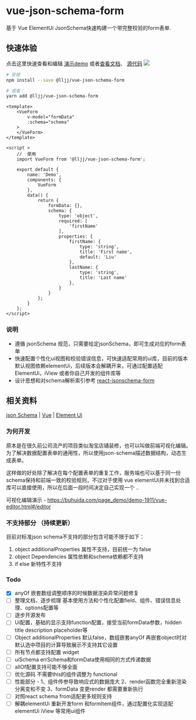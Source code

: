 # vue-json-schema-form
基于 Vue ElementUi JsonSchema快速构建一个带完整校验的form表单.

## 快速体验
点击这里快速查看和编辑 [演示demo](https://form.buhuida.com/ "Vue JsonSchema Form Demo")
或者[查看文档](https://vue-json-schema-form.buhuida.com/ "Vue JsonSchema Docs")、
[源代码](https://github.com/liujunchina/vue-json-schema-form "Vue JsonSchema github")
![](https://7.luochongfei.top/vue-json-schema-form.gif)

``` bash
# 安装
npm install --save @lljj/vue-json-schema-form

# 或者：
yarn add @lljj/vue-json-schema-form
```

```vue
<template>
    <VueForm
        v-model="formData"
        :schema="schema"
    >
    </VueForm>
</template>

<script >
    //  使用
    import VueForm from '@lljj/vue-json-schema-form';

    export default {
        name: 'Demo',
        components: {
            VueForm
        },
        data() {
            return {
                formData: {},
                schema: {
                    type: 'object',
                    required: [
                        'firstName'
                    ],
                    properties: {
                        firstName: {
                            type: 'string',
                            title: 'First name',
                            default: 'Liu'
                        },
                        lastName: {
                            type: 'string',
                            title: 'Last name'
                        },
                    }
                }
            };
        }
    };
</script>
```

### 说明
* 遵循 jsonSchema 规范，只需要给定jsonSchema，即可生成对应的form表单
* 快速配置个性化ui视图和校验错误信息，可快速适配常用的ui库，目前的版本默认视图依赖elementUi，后续版本会解耦开来，可通过配置适配ElementUi，iView 或者你自己开发的组件库等
* 设计思想和对schema解析索引参考 [react-jsonschema-form](https://rjsf-team.github.io/react-jsonschema-form/)

## 相关资料
[json Schema](https://json-schema.org/understanding-json-schema/index.html) |
[Vue](https://cn.vuejs.org/) |
[Element Ui](https://element.eleme.io/)

### 为何开发
原本是在很久前公司流产的项目类似淘宝店铺装修，也可以叫做前端可视化编辑。为了解决数据配置表单的通用性，所以使用json-schema描述数据结构，动态生成表单。

这样做的好处除了解决在每个配置表单的重复工作，服务端也可以基于同一份schema保持和前端一致的校验规则，不过对于使用 vue elementUi并未找到合适库可以直接使用，所以在后面一段时间决定自己实现一个 ..

可视化编辑演示 - https://buhuida.com/page_demo/demo-1911/vue-editor.html#/editor


### 不支持部分 （持续更新）
目前对标准json schema不支持的部分包含可能不限于如下：
1. object additionalProperties 属性不支持，目前统一为 false
1. object Dependencies 属性依赖和schema依赖都不支持
1. if else 新特性不支持

### Todo
*[x] anyOf 嵌套数组调整顺序的时候数据渲染异常问题修复
*[ ] 整理文档，逐步梳理 基本使用方法和个性化配置field、组件、错误信息处理、options配置等
*[ ] 逐步开源发布
*[ ] Ui配置，基础的显示支持function配置，接受当前formData参数，hidden title description placeholder等
*[ ] Object additionalProperties 默认false，数组嵌套anyOf 再嵌套object时对默认选中项目的计算导致展示不支持其它设置
*[ ] 所有节点都支持配置 widget
*[ ] uiSchema errSchema和formData使用相同的方式传递数据
*[ ] allOf配置支持可能不够全面
*[ ] 优化源码 不需要this的组件调整为 functional
*[ ] 性能部分 - 1、组件传参导致响应式的数据庞大 2、render函数完全重新渲染分离变和不变 3、formData 变更render 都需要重新执行
*[ ] 对照react schema from适配更多规则支持
*[ ] 解耦elementUi 重新开发form 和formItem组件，通过配置化实现适配elementUi iView 等常用ui组件
